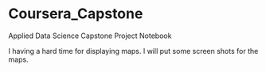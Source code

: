 # Coursera_Capstone
Applied Data Science Capstone Project Notebook

I having a hard time for displaying maps.
I will put some screen shots for the maps.


